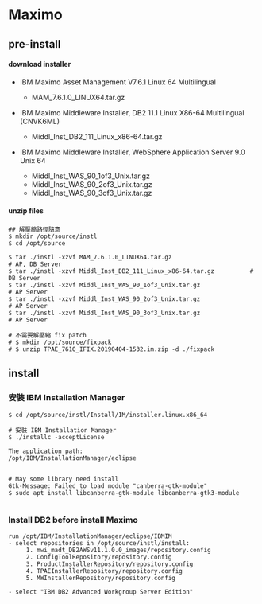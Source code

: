 # Maximo

## pre-install
#### download installer
* IBM Maximo Asset Management V7.6.1 Linux 64 Multilingual
    - MAM_7.6.1.0_LINUX64.tar.gz

* IBM Maximo Middleware Installer, DB2 11.1 Linux X86-64 Multilingual (CNVK6ML)
    - Middl_Inst_DB2_111_Linux_x86-64.tar.gz
* IBM Maximo Middleware Installer, WebSphere Application Server 9.0 Unix 64
    - Middl_Inst_WAS_90_1of3_Unix.tar.gz
    - Middl_Inst_WAS_90_2of3_Unix.tar.gz
    - Middl_Inst_WAS_90_3of3_Unix.tar.gz

#### unzip files
```
## 解壓縮路徑隨意
$ mkdir /opt/source/instl
$ cd /opt/source

$ tar ./instl -xzvf MAM_7.6.1.0_LINUX64.tar.gz									# AP, DB Server
$ tar ./instl -xzvf Middl_Inst_DB2_111_Linux_x86-64.tar.gz			# DB Server
$ tar ./instl -xzvf Middl_Inst_WAS_90_1of3_Unix.tar.gz					# AP Server
$ tar ./instl -xzvf Middl_Inst_WAS_90_2of3_Unix.tar.gz					# AP Server
$ tar ./instl -xzvf Middl_Inst_WAS_90_3of3_Unix.tar.gz					# AP Server

# 不需要解壓縮 fix patch
# $ mkdir /opt/source/fixpack
# $ unzip TPAE_7610_IFIX.20190404-1532.im.zip -d ./fixpack

```

## install
### 安裝 IBM Installation Manager
```
$ cd /opt/source/instl/Install/IM/installer.linux.x86_64

# 安裝 IBM Installation Manager
$ ./installc -acceptLicense

The application path:
/opt/IBM/InstallationManager/eclipse


# May some library need install
Gtk-Message: Failed to load module "canberra-gtk-module"
$ sudo apt install libcanberra-gtk-module libcanberra-gtk3-module


```

### Install DB2 before install Maximo
```
run /opt/IBM/InstallationManager/eclipse/IBMIM
- select repositories in /opt/source/instl/install:
	 1. mwi_madt_DB2AWSv11.1.0.0_images/repository.config
	 2. ConfigToolRepository/repository.config
	 3. ProductInstallerRepository/repository.config
	 4. TPAEInstallerRepository/repository.config
	 5. MWInstallerRepository/repository.config

- select "IBM DB2 Advanced Workgroup Server Edition"
```








